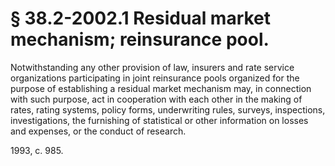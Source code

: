 # § 38.2-2002.1 Residual market mechanism; reinsurance pool.

<p>Notwithstanding any other provision of law, insurers and rate service organizations participating in joint reinsurance pools organized for the purpose of establishing a residual market mechanism may, in connection with such purpose, act in cooperation with each other in the making of rates, rating systems, policy forms, underwriting rules, surveys, inspections, investigations, the furnishing of statistical or other information on losses and expenses, or the conduct of research.</p><p>1993, c. 985.</p>